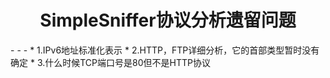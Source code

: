 <h1 align="center"><b>SimpleSniffer协议分析遗留问题</b></h1>  
- - -
* 1.IPv6地址标准化表示
* 2.HTTP，FTP详细分析，它的首部类型暂时没有确定
* 3.什么时候TCP端口号是80但不是HTTP协议